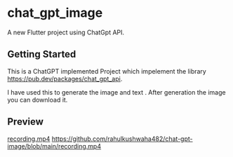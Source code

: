 # chat_gpt_image

A new Flutter project using ChatGpt API.

## Getting Started

This is a ChatGPT implemented Project which impelement the library https://pub.dev/packages/chat_gpt_api.

I have used this to generate the image and text .
After generation the image you can download it.

## Preview


[recording.mp4](https://github.com/rahulkushwaha482/chat-gpt-image/blob/main/recording.mp4)
https://github.com/rahulkushwaha482/chat-gpt-image/blob/main/recording.mp4



